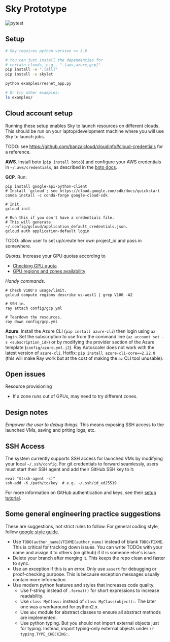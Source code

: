 # Sky Prototype

![pytest](https://github.com/concretevitamin/sky-experiments/actions/workflows/pytest.yml/badge.svg)

## Setup

```bash
# Sky requires python version >= 3.6

# You can just install the dependencies for
# certain clouds, e.g., ".[aws,azure,gcp]"
pip install -e ".[all]"
pip install -e skylet

python examples/resnet_app.py

# Or try other examples:
ls examples/
```

## Cloud account setup
Running these setup enables Sky to launch resources on different clouds.
This should be run on your laptop/development machine where you will use Sky to launch jobs.

TODO: see https://github.com/banzaicloud/cloudinfo#cloud-credentials for a reference.

**AWS**. Install boto (`pip install boto3`) and configure your AWS credentials in `~/.aws/credentials`, as described in the [boto docs](https://boto3.amazonaws.com/v1/documentation/api/latest/guide/configuration.html).

**GCP**. Run:
```
pip install google-api-python-client
# Install `gcloud`; see https://cloud.google.com/sdk/docs/quickstart
conda install -c conda-forge google-cloud-sdk

# Init.
gcloud init

# Run this if you don't have a credentials file.
# This will generate ~/.config/gcloud/application_default_credentials.json.
gcloud auth application-default login
```
TODO: allow user to set up/create her own project_id and pass in somewhere.

*Quotas.* Increase your GPU quotas according to
* [Checking GPU quota](https://cloud.google.com/compute/docs/gpus/create-vm-with-gpus#check-quota)
* [GPU regions and zones availability](https://cloud.google.com/compute/docs/gpus/gpu-regions-zones)

*Handy commands.*
```
# Check V100's usage/limit.
gcloud compute regions describe us-west1 | grep V100 -A2

# SSH in.
ray attach config/gcp.yml

# Teardown the resources.
ray down config/gcp.yml
```

**Azure**. Install the Azure CLI (`pip install azure-cli`) then login using `az login`. Set the subscription to use from the command line (`az account set -s <subscription_id>`) or by modifying the provider section of the Azure template (`config/azure.yml.j2`). Ray Autoscaler does not work with the latest version of `azure-cli`. Hotfix: `pip install azure-cli-core==2.22.0` (this will make Ray work but at the cost of making the `az` CLI tool unusable).

## Open issues

Resource provisioning
* If a zone runs out of GPUs, may need to try different zones.

## Design notes

*Empower the user to debug things.*  This means exposing SSH access to the launched VMs, saving and priting logs, etc.


## SSH Access
The system currently supports SSH access for launched VMs by modifying your local `~/.ssh/config`. For git credentials to forward seamlessly, users must start their SSH agent and add their GitHub SSH key to it:
```
eval "$(ssh-agent -s)"
ssh-add -K /path/to/key  # e.g. ~/.ssh/id_ed25519
```
For more information on GitHub authentication and keys, see their [setup tutorial](https://docs.github.com/en/authentication/connecting-to-github-with-ssh/generating-a-new-ssh-key-and-adding-it-to-the-ssh-agent#adding-your-ssh-key-to-the-ssh-agent).

## Some general engineering practice suggestions

These are suggestions, not strict rules to follow. For general coding style, follow [google style guide](https://google.github.io/styleguide/pyguide.html).

* Use `TODO(author_name)`/`FIXME(author_name)` instead of blank `TODO/FIXME`. This is critical for tracking down issues. You can write TODOs with your name and assign it to others (on github) if it is someone else's issue.
* Delete your branch after merging it. This keeps the repo clean and faster to sync.
* Use an exception if this is an error. Only use `assert` for debugging or proof-checking purpose. This is because exception messages usually contain more information.
* Use modern python features and styles that increases code quality.
  * Use f-string instead of `.format()` for short expressions to increase readability.
  * Use `class MyClass:` instead of `class MyClass(object):`. The later one was a workaround for python2.x.
  * Use `abc` module for abstract classes to ensure all abstract methods are implemented.
  * Use python typing. But you should not import external objects just for typing. Instead, import typing-only external objects under `if typing.TYPE_CHECKING:`.
